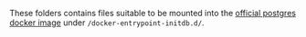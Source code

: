 These folders contains files suitable to be mounted into the [official postgres
docker image](https://hub.docker.com/_/postgres) under
`/docker-entrypoint-initdb.d/`.
